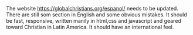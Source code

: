 The website https://globalchristians.org/espanol/ needs to be updated. There are still som section in English and some obvious mistakes. 
It should be fast, responsive, written manily in html,css and javascript and geared toward Christian in Latin America. 
It should have an international feel. 
